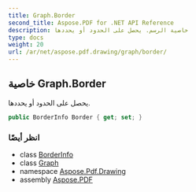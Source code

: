 ```yaml
---
title: Graph.Border
second_title: Aspose.PDF for .NET API Reference
description: خاصية الرسم. يحصل على الحدود أو يحددها
type: docs
weight: 20
url: /ar/net/aspose.pdf.drawing/graph/border/
---
```

## خاصية Graph.Border

يحصل على الحدود أو يحددها.

```csharp
public BorderInfo Border { get; set; }
```

### انظر أيضًا

* class [BorderInfo](../../../aspose.pdf/borderinfo/)
* class [Graph](../)
* namespace [Aspose.Pdf.Drawing](../../../aspose.pdf.drawing/)
* assembly [Aspose.PDF](../../../)